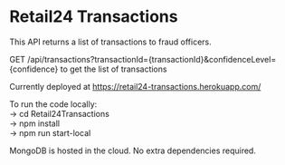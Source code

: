 # Retail24 Transactions
This API returns a list of transactions to fraud officers.

GET /api/transactions?transactionId={transactionId}&confidenceLevel={confidence} to get the list of transactions

Currently deployed at https://retail24-transactions.herokuapp.com/

To run the code locally:  
-> cd Retail24Transactions    
-> npm install    
-> npm run start-local

MongoDB is hosted in the cloud. No extra dependencies required.

